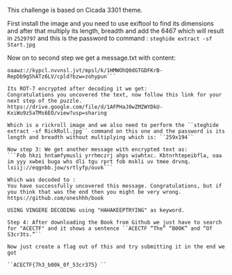 This challenge is based on Cicada 3301 theme.

First install the image and you need to use exiftool to find its dimensions and after that multiply its length, breadth and add the 6467 which will result in ``2529797`` and this is the password to command :  ``steghide extract -sf Start.jpg``


Now on to second step we get a message.txt with content:
 ```Jvunyhabshapvuz fvb bujvclylk aol alea, uvd mvssvd aopz spur mvy fvby ulea zalw vm aol wbggsl.
oaawz://kypcl.nvvnsl.jvt/mpsl/k/1HMWOhQ0dGTGDFKrB-RepDb9g5hATz6LV/cpld?bzw=zohypun```

Its ROT-7 encrypted after decoding it we get:
Congratulations you uncovered the text, now follow this link for your next step of the puzzle.
https://drive.google.com/file/d/1AFPHaJ0wZMZWYDkU-KxiWu9z5aTMs6EO/view?usp=sharing

Which is a rickroll image and we also need to perform the ``steghide extract -sf RickRoll.jpg`` command on this one and the password is its length and breadth without multiplying which is: ``259x194``

Now step 3: We get another message with encrypted text as: 
 ```Fob hkzi hntamfymusli yrrhmczrj ahps wiwhtxc. Kbtnrhtepeibfla, oaa im yyy xwbei buga whs dli tgu rprt fob mskli uv tmee drvnq.
lxiij://eqgnbb.jow/srtlyfp/ouvk```

Which was decoded to :
You have successfully uncovered this message. Congratulations, but if you think that was the end then you might be very wrong.
https://github.com/oneshhh/book

USING VINGERE DECODING using "HAHAKEEPTRYING" as keyword.

Step 4: After downloading the Book from Github we just have to search for "ACECTF" and it shows a sentence ``ACECTF “The” “B00K” and “Of S3cr3ts.”``

Now just create a flag out of this and try submitting it in the end we got

``ACECTF{7h3_b00k_0f_53cr375} ``